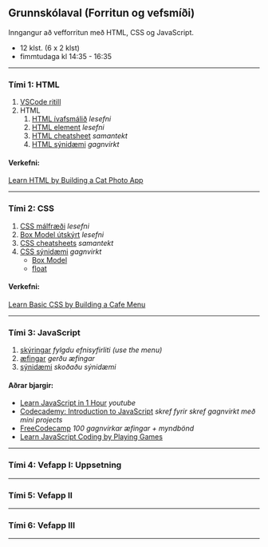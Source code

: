 ## Grunnskólaval (Forritun og vefsmíði)

Inngangur að vefforritun með HTML, CSS og JavaScript.

- 12 klst. (6 x 2 klst)
- fimmtudaga kl 14:35 - 16:35 

---

### Tími 1: HTML
1. [VSCode ritill](https://code.visualstudio.com/)
1. HTML
   1. [HTML ívafsmálið](https://bok.vefforritun.is/03.html) _lesefni_
   1. [HTML element](https://bok.vefforritun.is/04.element) _lesefni_
   1. [HTML cheatsheet](https://www.codecademy.com/learn/learn-html/modules/learn-html-elements/cheatsheet) _samantekt_
   1. [HTML sýnidæmi](https://www.w3schools.com/html/html_basic.asp) _gagnvirkt_
   
#### Verkefni:
[Learn HTML by Building a Cat Photo App](https://www.freecodecamp.org/learn/2022/responsive-web-design/learn-html-by-building-a-cat-photo-app/step-1)



<!--
1. [HTML validator](https://validator.w3.org/#validate_by_input) _athugar með villur_
[Fyrirlestur — HTML Element](https://github.com/vefforritun/vef1-2023/blob/main/namsefni/03.html-element/1.html-element.md)
> [töflur, listar og form](https://bok.vefforritun.is/05.toflur-listar-form.html) _ítarefni_
-->

---

### Tími 2: CSS

1. [CSS málfræði](https://github.com/vefforritun/book/blob/main/chapters/10.css-malfraedi.md) _lesefni_
1. [Box Model útskýrt](https://github.com/vefforritun/book/blob/main/chapters/11.css-box-model.md) _lesefni_
1. [CSS cheatsheets](https://www.codecademy.com/learn/learn-css/modules/syntax-and-selectors/cheatsheet) _samantekt_
1. [CSS sýnidæmi](https://www.w3schools.com/w3css/default.asp) _gagnvirkt_
   - [Box Model](https://www.w3schools.com/css/css_boxmodel.asp) 
   - [float](https://www.w3schools.com/css/css_float.asp)

#### Verkefni:
[Learn Basic CSS by Building a Cafe Menu](https://www.freecodecamp.org/learn/2022/responsive-web-design/learn-basic-css-by-building-a-cafe-menu/step-1)


<!--
CSS yfirlit: https://github.com/vefforritun/vef1-2023/blob/main/vikur/vika-03.md
-->

---

### Tími 3: JavaScript

1. [skýringar](https://www.w3schools.com/js/) _fylgdu efnisyfirliti (use the menu)_
1. [æfingar](https://www.w3schools.com/js/exercise_js.asp) _gerðu æfingar_
1. [sýnidæmi](https://www.w3schools.com/js/js_examples.asp) _skoðaðu sýnidæmi_

#### Aðrar bjargir:
- [Learn JavaScript in 1 Hour](https://www.youtube.com/watch?v=W6NZfCO5SIk) _youtube_ <br>
- [Codecademy: Introduction to JavaScript](https://www.codecademy.com/learn/introduction-to-javascript) _skref fyrir skref gagnvirkt með mini projects_
- [FreeCodecamp](https://www.freecodecamp.org/learn/javascript-algorithms-and-data-structures/#basic-javascript) _100 gagnvirkar æfingar + myndbönd_
- [Learn JavaScript Coding by Playing Games](https://medium.com/geekculture/learn-javascript-coding-by-playing-games-7ff4598e5be9)
 
<!--
- [JavaScript Cheatsheeets](https://www.codecademy.com/learn/paths/create-video-games-with-phaser/tracks/game-dev-learn-javascript-basics/modules/game-dev-learn-javascript-basics/cheatsheet) <br>
-->

---

### Tími 4: Vefapp I: Uppsetning
<!-- intro: https://youtu.be/QLPA0vftC60?t=606 -->
<!-- Dagatal sýnidæmi frá mér -->
<!-- Áskorun, að opna bara glugga ef dagur stemmir -->

<!--
1. Github (geymsla og vefhýsing) 
   1. [Búa til reikning](https://youtu.be/ovCRBERA1NQ) á Github.com
   1. [Búa til repository](https://www.youtube.com/watch?v=HhfPWwz8lVA&ab_channel=RichMcCue)  _hakaðu líka í README file reitinn_
   1. [Að hýsa vefsíðu á Github](https://pages.github.com/)
1. [Google fonts](https://fonts.google.com/), [Getting started](https://developers.google.com/fonts/docs/getting_started)
1. [Marktæk html tög](https://www.w3schools.com/html/html5_semantic_elements.asp) 
1. CSS Grids
   1. [CSS Grids](https://bok.vefforritun.is/21.grid.html) _lesefni_
   1. [Learn CSS Grid](https://learncssgrid.com/) _samantekt_
   1. [Grid by example](https://gridbyexample.com/examples/)
   1. [CSS Grid Layout](https://www.w3schools.com/css/css_grid.asp) _gagnvirkt_
   1. [Grid Garden](https://cssgridgarden.com/) _leikur_

> [Building an Advent Calendar with JavaScript, HTML & CSS](https://www.youtube.com/watch?v=KXPD11CQLGE) _youtube_
-->

<!--
Meira Grids:
1. [guide](https://css-tricks.com/snippets/css/complete-guide-grid/)
1. [Learn CSS Grids by building a Magazine](https://www.freecodecamp.org/learn/2022/responsive-web-design/learn-css-grid-by-building-a-magazine/step-1)
-->

<!-- 
Flexbox:
- Fyrirlestur: https://github.com/vefforritun/vef1-2023/blob/main/namsefni/14.css-flexbox/1.flexbox.md
- myndband 1: https://www.youtube.com/watch?v=UwYehYeB-us
- myndband 2: https://www.youtube.com/watch?v=GyUgx78nvC8 
-->

<!--
#### CSS Flexbox
1. [CSS: Flexbox](https://bok.vefforritun.is/17.css-flexbox.html) _lesefni_
1. [Flexbox guide](https://css-tricks.com/snippets/css/a-guide-to-flexbox/)  _tutorial_
1. Flexbox leikir: [froggy](https://flexboxfroggy.com/) og [defence](http://www.flexboxdefense.com/)
1. [Learn CSS Flexbox by building a photo gallery](https://www.freecodecamp.org/learn/2022/responsive-web-design/learn-css-flexbox-by-building-a-photo-gallery/step-1)
-->
---

### Tími 5: Vefapp II

<!--
> [Skalanlegir vefir](https://bok.vefforritun.is/18.skalanlegir) 
> [Sveigjanleg hönnun](https://vefgrunnur.github.io/Verkefni-4/)
-->

---

### Tími 6: Vefapp III

---

<!-- 
- [Bókin um vefforritun](https://bok.vefforritun.is/) 
- [vefforritun I HÍ](https://github.com/vefforritun/vef1-2023)
- [Vefgrunnur](https://vefgrunnur.github.io/)  
-->

